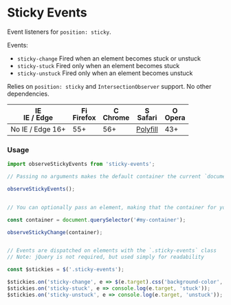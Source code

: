 # Sticky Events

Event listeners for `position: sticky`.

Events:
- `sticky-change`  Fired when an element becomes stuck or unstuck
- `sticky-stuck`   Fired only when an element becomes stuck
- `sticky-unstuck` Fired only when an element becomes unstuck

Relies on `position: sticky` and `IntersectionObserver` support. No other dependencies.



| <img src="https://raw.githubusercontent.com/godban/browsers-support-badges/master/src/images/edge.png" alt="IE / Edge" width="16px" height="16px" /></br>IE / Edge | <img src="https://raw.githubusercontent.com/godban/browsers-support-badges/master/src/images/firefox.png" alt="Firefox" width="16px" height="16px" /></br>Firefox | <img src="https://raw.githubusercontent.com/godban/browsers-support-badges/master/src/images/chrome.png" alt="Chrome" width="16px" height="16px" /></br>Chrome | <img src="https://raw.githubusercontent.com/godban/browsers-support-badges/master/src/images/safari.png" alt="Safari" width="16px" height="16px" /></br>Safari | <img src="https://raw.githubusercontent.com/godban/browsers-support-badges/master/src/images/opera.png" alt="Opera" width="16px" height="16px" /></br>Opera |
| --------- | --------- | --------- | --------- | --------- |
| No IE / Edge 16+ | 55+ | 56+ | [Polyfill](https://github.com/w3c/IntersectionObserver/tree/master/polyfill) | 43+ |


### Usage

```javascript
import observeStickyEvents from 'sticky-events';

// Passing no arguments makes the default container the current `document`

observeStickyEvents();


// You can optionally pass an element, making that the container for your sticky items

const container = document.querySelector('#my-container');

observeStickyChange(container);


// Events are dispatched on elements with the `.sticky-events` class
// Note: jQuery is not required, but used simply for readability

const $stickies = $('.sticky-events');

$stickies.on('sticky-change', e => $(e.target).css('background-color', e.detail.isSticky ? 'blue' : ''));
$stickies.on('sticky-stuck', e => console.log(e.target, 'stuck'));
$stickies.on('sticky-unstuck', e => console.log(e.target, 'unstuck'));
```
